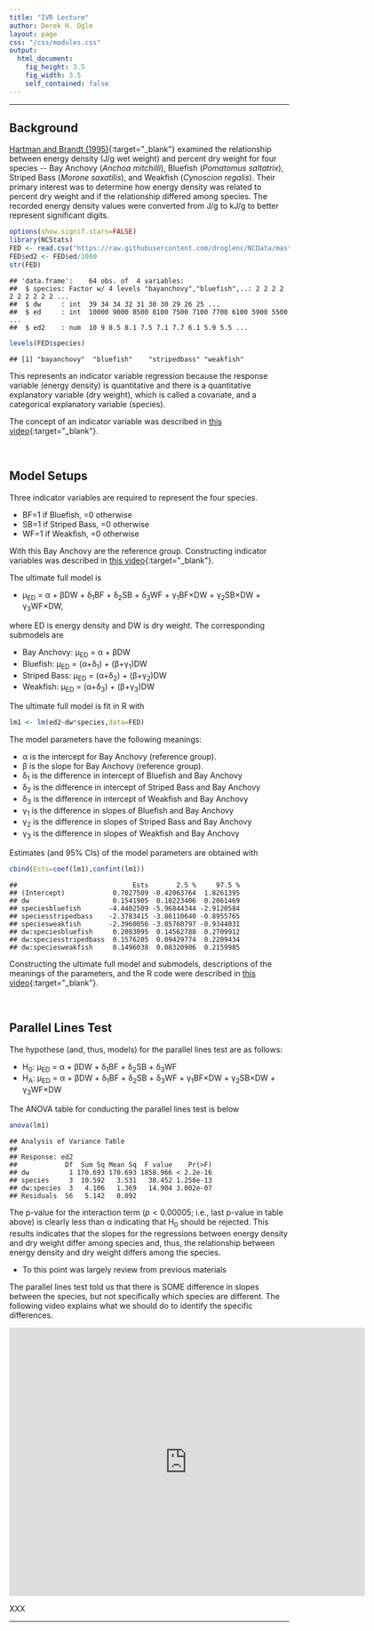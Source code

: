 ```yaml
---
title: "IVR Lecture"
author: Derek H. Ogle
layout: page
css: "/css/modules.css"
output:
  html_document:
    fig_height: 3.5
    fig_width: 3.5
    self_contained: false
---
```





----

## Background
[Hartman and Brandt (1995)](https://www.researchgate.net/profile/Kyle_Hartman/publication/250019672_Estimating_Energy_Density_of_Fish/links/0a85e52e51c7c8df25000000.pdf){:target="_blank"} examined the relationship between energy density (J/g wet weight) and percent dry weight for four species -- Bay Anchovy (*Anchoa mitchilli*), Bluefish (*Pomatomus saltatrix*), Striped Bass (*Morone saxatilis*), and Weakfish (*Cynoscion regalis*). Their primary interest was to determine how energy density was related to percent dry weight and if the relationship differed among species. The recorded energy density values were converted from J/g to kJ/g to better represent significant digits.


```r
options(show.signif.stars=FALSE)
library(NCStats)
FED <- read.csv("https://raw.githubusercontent.com/droglenc/NCData/master/FishEnergyDensity.csv")
FED$ed2 <- FED$ed/1000
str(FED)
```

```
## 'data.frame':	64 obs. of  4 variables:
##  $ species: Factor w/ 4 levels "bayanchovy","bluefish",..: 2 2 2 2 2 2 2 2 2 2 ...
##  $ dw     : int  39 34 34 32 31 30 30 29 26 25 ...
##  $ ed     : int  10000 9000 8500 8100 7500 7100 7700 6100 5900 5500 ...
##  $ ed2    : num  10 9 8.5 8.1 7.5 7.1 7.7 6.1 5.9 5.5 ...
```

```r
levels(FED$species)
```

```
## [1] "bayanchovy"  "bluefish"    "stripedbass" "weakfish"
```

This represents an indicator variable regression because the response variable (energy density) is quantitative and there is a quantitative explanatory variable (dry weight), which is called a covariate, and a categorical explanatory variable (species).

The concept of an indicator variable was described in [this video](https://vimeo.com/398994393){:target="_blank"}.

<br>

## Model Setups
Three indicator variables are required to represent the four species.

* BF=1 if Bluefish, =0 otherwise
* SB=1 if Striped Bass, =0 otherwise
* WF=1 if Weakfish, =0 otherwise

With this Bay Anchovy are the reference group. Constructing indicator variables was described in [this video](https://vimeo.com/399006140){:target="_blank"}.

The ultimate full model is

* &mu;<sub>ED</sub> = &alpha; + &beta;DW + &delta;<sub>1</sub>BF + &delta;<sub>2</sub>SB + &delta;<sub>3</sub>WF + &gamma;<sub>1</sub>BF&times;DW + &gamma;<sub>2</sub>SB&times;DW + &gamma;<sub>3</sub>WF&times;DW,

where ED is energy density and DW is dry weight. The corresponding submodels are

* Bay Anchovy: &mu;<sub>ED</sub> = &alpha; + &beta;DW
* Bluefish: &mu;<sub>ED</sub> = (&alpha;+&delta;<sub>1</sub>) + (&beta;+&gamma;<sub>1</sub>)DW
* Striped Bass: &mu;<sub>ED</sub> = (&alpha;+&delta;<sub>2</sub>) + (&beta;+&gamma;<sub>2</sub>)DW
* Weakfish: &mu;<sub>ED</sub> = (&alpha;+&delta;<sub>3</sub>) + (&beta;+&gamma;<sub>3</sub>)DW

The ultimate full model is fit in R with

```r
lm1 <- lm(ed2~dw*species,data=FED)
```

The model parameters have the following meanings:

* &alpha; is the intercept for Bay Anchovy (reference group).
* &beta; is the slope for Bay Anchovy (reference group).
* &delta;<sub>1</sub> is the difference in intercept of Bluefish and Bay Anchovy
* &delta;<sub>2</sub> is the difference in intercept of Striped Bass and Bay Anchovy
* &delta;<sub>3</sub> is the difference in intercept of Weakfish and Bay Anchovy
* &gamma;<sub>1</sub> is the difference in slopes of Bluefish and Bay Anchovy
* &gamma;<sub>2</sub> is the difference in slopes of Striped Bass and Bay Anchovy
* &gamma;<sub>3</sub> is the difference in slopes of Weakfish and Bay Anchovy

Estimates (and 95% CIs) of the model parameters are obtained with

```r
cbind(Ests=coef(lm1),confint(lm1))
```

```
##                             Ests       2.5 %     97.5 %
## (Intercept)            0.7027509 -0.42063764  1.8261395
## dw                     0.1541905  0.10223406  0.2061469
## speciesbluefish       -4.4402509 -5.96844344 -2.9120584
## speciesstripedbass    -2.3783415 -3.86110640 -0.8955765
## speciesweakfish       -2.3960056 -3.85760797 -0.9344031
## dw:speciesbluefish     0.2083095  0.14562788  0.2709912
## dw:speciesstripedbass  0.1576205  0.09429774  0.2209434
## dw:speciesweakfish     0.1496038  0.08320906  0.2159985
```

Constructing the ultimate full model and submodels, descriptions of the meanings of the parameters, and the R code were described in [this video](https://vimeo.com/398994239){:target="_blank"}.

<br>

## Parallel Lines Test
The hypothese (and, thus, models) for the parallel lines test are as follows:

* H<sub>0</sub>: &mu;<sub>ED</sub> = &alpha; + &beta;DW + &delta;<sub>1</sub>BF + &delta;<sub>2</sub>SB + &delta;<sub>3</sub>WF
* H<sub>A</sub>: &mu;<sub>ED</sub> = &alpha; + &beta;DW + &delta;<sub>1</sub>BF + &delta;<sub>2</sub>SB + &delta;<sub>3</sub>WF + &gamma;<sub>1</sub>BF&times;DW + &gamma;<sub>2</sub>SB&times;DW + &gamma;<sub>3</sub>WF&times;DW

The ANOVA table for conducting the parallel lines test is below

```r
anova(lm1)
```

```
## Analysis of Variance Table
## 
## Response: ed2
##            Df  Sum Sq Mean Sq  F value    Pr(>F)
## dw          1 170.693 170.693 1858.966 < 2.2e-16
## species     3  10.592   3.531   38.452 1.258e-13
## dw:species  3   4.106   1.369   14.904 3.002e-07
## Residuals  56   5.142   0.092
```

The p-value for the interaction term ($p<0.00005$; i.e., last p-value in table above) is clearly less than &alpha; indicating that H<sub>0</sub> should be rejected. This results indicates that the slopes for the regressions between energy density and dry weight differ among species and, thus, the relationship between energy density and dry weight differs among the species.

<div class="alert alert-warning">
<ul>
  <li>To this point was largely review from previous materials</li>
</ul>
</div>

The parallel lines test told us that there is SOME difference in slopes between the species, but not specifically which species are different. The following video explains what we should do to identify the specific differences.

<iframe src="https://player.vimeo.com/video/398994393" width="640" height="483" frameborder="0" allow="autoplay; fullscreen" allowfullscreen></iframe>

XXX

----
